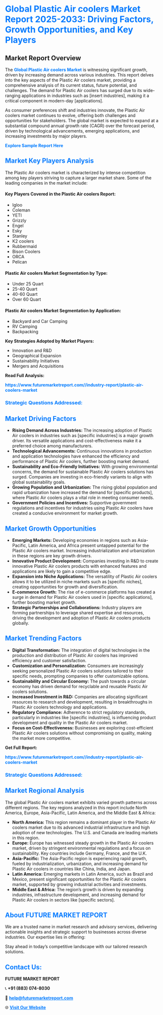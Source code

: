 <h1 style="color: #007BFF;">Global Plastic Air coolers Market Report 2025-2033: Driving Factors, Growth Opportunities, and Key Players</h1>

<section id="overview">
<h2>Market Report Overview</h2>
<p>The <a href="https://www.futuremarketreport.com//industry-report/plastic-air-coolers-market" style="color: #007BFF; text-decoration: none;"><strong>Global Plastic Air coolers Market</strong></a> is witnessing significant growth, driven by increasing demand across various industries. This report delves into the key aspects of the Plastic Air coolers market, providing a comprehensive analysis of its current status, future potential, and challenges. The demand for Plastic Air coolers has surged due to its wide-ranging applications in industries such as [insert industries], making it a critical component in modern-day [applications].</p>
<p>As consumer preferences shift and industries innovate, the Plastic Air coolers market continues to evolve, offering both challenges and opportunities for stakeholders. The global market is expected to expand at a substantial compound annual growth rate (CAGR) over the forecast period, driven by technological advancements, emerging applications, and increasing investments by major players.</p>
</section>

<section id="overview">
<p><a href="https://www.futuremarketreport.com//request-sample/reportId=47761" style="color: #007BFF; text-decoration: none;"><strong>Explore Sample Report Here</strong></a></p>
</section>

<section id="key-players">
<h2 style="color: #007BFF;">Market Key Players Analysis</h2>
<p>The Plastic Air coolers market is characterized by intense competition among key players striving to capture a larger market share. Some of the leading companies in the market include:</p>
<h4>Key Players Covered in the Plastic Air coolers Report:</h4>
<ul><li>Igloo</li><li>Coleman</li><li>YETI</li><li>Grizzly</li><li>Engel</li><li>Esky</li><li>Stanley</li><li>K2 coolers</li><li>Rubbermaid</li><li>Bison Coolers</li><li>ORCA</li><li>Pelican</li></ul>
<h4>Plastic Air coolers Market Segmentation by Type:</h4>
<ul><li>Under 25 Quart</li><li>25-40 Quart</li><li>40-60 Quart</li><li>Over 60 Quart</li></ul>

<h4>Plastic Air coolers Market Segmentation by Application:</h4>
<ul><li>Backyard and Car Camping</li><li>RV Camping</li><li>Backpacking</li></ul>
<p><strong>Key Strategies Adopted by Market Players:</strong></p>
<ul>
<li>Innovation and R&D</li>
<li>Geographical Expansion</li>
<li>Sustainability Initiatives</li>
<li>Mergers and Acquisitions</li>
</ul>
</section>

<section>
<p><strong>Read Full Analysis: </strong></p><a href="https://www.futuremarketreport.com//industry-report/plastic-air-coolers-market" style="color: #007BFF; text-decoration: none;"><strong>https://www.futuremarketreport.com//industry-report/plastic-air-coolers-market</strong></a>
<h3 style="color: #007BFF;">Strategic Questions Addressed:</h3>
</section>

<section id="driving-factors">
<h2 style="color: #007BFF;">Market Driving Factors</h2>
<ul>
<li><strong>Rising Demand Across Industries:</strong> The increasing adoption of Plastic Air coolers in industries such as [specific industries] is a major growth driver. Its versatile applications and cost-effectiveness make it a preferred choice among manufacturers.</li>
<li><strong>Technological Advancements:</strong> Continuous innovations in production and application technologies have enhanced the efficiency and performance of Plastic Air coolers, further boosting market demand.</li>
<li><strong>Sustainability and Eco-Friendly Initiatives:</strong> With growing environmental concerns, the demand for sustainable Plastic Air coolers solutions has surged. Companies are investing in eco-friendly variants to align with global sustainability goals.</li>
<li><strong>Growing Population and Urbanization:</strong> The rising global population and rapid urbanization have increased the demand for [specific products], where Plastic Air coolers plays a vital role in meeting consumer needs.</li>
<li><strong>Government Policies and Incentives:</strong> Supportive government regulations and incentives for industries using Plastic Air coolers have created a conducive environment for market growth.</li>
</ul>
</section>

<section id="growth-opportunities">
<h2 style="color: #007BFF;">Market Growth Opportunities</h2>
<ul>
<li><strong>Emerging Markets:</strong> Developing economies in regions such as Asia-Pacific, Latin America, and Africa present untapped potential for the Plastic Air coolers market. Increasing industrialization and urbanization in these regions are key growth drivers.</li>
<li><strong>Innovative Product Development:</strong> Companies investing in R&D to create innovative Plastic Air coolers products with enhanced features and applications are likely to gain a competitive edge.</li>
<li><strong>Expansion into Niche Applications:</strong> The versatility of Plastic Air coolers allows it to be utilized in niche markets such as [specific niches], creating opportunities for growth and diversification.</li>
<li><strong>E-commerce Growth:</strong> The rise of e-commerce platforms has created a surge in demand for Plastic Air coolers used in [specific applications], further boosting market growth.</li>
<li><strong>Strategic Partnerships and Collaborations:</strong> Industry players are forming partnerships to leverage shared expertise and resources, driving the development and adoption of Plastic Air coolers products globally.</li>
</ul>
</section>

<section id="trending-factors">
<h2 style="color: #007BFF;">Market Trending Factors</h2>
<ul>
<li><strong>Digital Transformation:</strong> The integration of digital technologies in the production and distribution of Plastic Air coolers has improved efficiency and customer satisfaction.</li>
<li><strong>Customization and Personalization:</strong> Consumers are increasingly seeking personalized Plastic Air coolers solutions tailored to their specific needs, prompting companies to offer customizable options.</li>
<li><strong>Sustainability and Circular Economy:</strong> The push towards a circular economy has driven demand for recyclable and reusable Plastic Air coolers solutions.</li>
<li><strong>Increased Investment in R&D:</strong> Companies are allocating significant resources to research and development, resulting in breakthroughs in Plastic Air coolers technology and applications.</li>
<li><strong>Regulatory Compliance:</strong> Adherence to strict regulatory standards, particularly in industries like [specific industries], is influencing product development and quality in the Plastic Air coolers market.</li>
<li><strong>Focus on Cost-Effectiveness:</strong> Businesses are exploring cost-efficient Plastic Air coolers solutions without compromising on quality, making the market more competitive.</li>
</ul>
</section>

<section>
<p><strong>Get Full Report: </strong></p><a href="https://www.futuremarketreport.com//industry-report/plastic-air-coolers-market" style="color: #007BFF; text-decoration: none;"><strong>https://www.futuremarketreport.com//industry-report/plastic-air-coolers-market</strong></a>
<h3 style="color: #007BFF;">Strategic Questions Addressed:</h3>
</section>


<section id="regional-analysis">
<h2 style="color: #007BFF;">Market Regional Analysis</h2>
<p>The global Plastic Air coolers market exhibits varied growth patterns across different regions. The key regions analyzed in this report include North America, Europe, Asia-Pacific, Latin America, and the Middle East & Africa:</p>
<ul>
<li><strong>North America:</strong> This region remains a dominant player in the Plastic Air coolers market due to its advanced industrial infrastructure and high adoption of new technologies. The U.S. and Canada are leading markets in this region.</li>
<li><strong>Europe:</strong> Europe has witnessed steady growth in the Plastic Air coolers market, driven by stringent environmental regulations and a focus on sustainability. Key countries include Germany, France, and the U.K.</li>
<li><strong>Asia-Pacific:</strong> The Asia-Pacific region is experiencing rapid growth, fueled by industrialization, urbanization, and increasing demand for Plastic Air coolers in countries like China, India, and Japan.</li>
<li><strong>Latin America:</strong> Emerging markets in Latin America, such as Brazil and Mexico, present significant opportunities for the Plastic Air coolers market, supported by growing industrial activities and investments.</li>
<li><strong>Middle East & Africa:</strong> The region’s growth is driven by expanding industries, infrastructure development, and increasing demand for Plastic Air coolers in sectors like [specific sectors].</li>
</ul>
</section>

<footer>
<h2 style="color: #007BFF;">About FUTURE MARKET REPORT</h2>
<p>We are a trusted name in market research and advisory services, delivering actionable insights and strategic support to businesses across diverse industries. Our expertise lies in offering:</p>

<p>Stay ahead in today’s competitive landscape with our tailored research solutions.</p>

<h2 style="color: #007BFF;">Contact Us:</h2>
<p><strong>FUTURE MARKET REPORT</strong></p>
<p>📞 <strong>+91 (883) 074-8030</strong></p>
<p>📧 <strong><a href="mailto:help@futuremarketreport.com" style="color: #007BFF;">help@futuremarketreport.com</a></strong></p>
<p>🌐 <strong><a href="https://www.futuremarketreport.com/" style="color: #007BFF;">Visit Our Website</a></strong></p>
</footer>